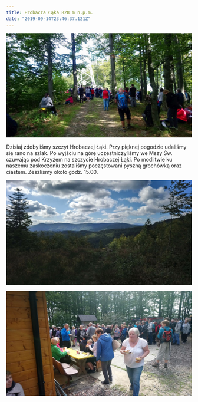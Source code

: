 ```yaml
---
title: Hrobacza Łąka 828 m n.p.m.
date: "2019-09-14T23:46:37.121Z"
---
```


![1](./DSC_0177.jpg)
<p class='justify'>
Dzisiaj zdobyliśmy szczyt Hrobaczej Łąki. Przy pięknej pogodzie udaliśmy się rano na szlak. Po wyjściu na górę uczestniczyliśmy we Mszy Św. czuwając pod Krzyżem na szczycie Hrobaczej Łąki. Po modlitwie ku naszemu zaskoczeniu zostaliśmy poczęstowani pyszną grochówką oraz ciastem. Zeszliśmy około godz. 15.00.
</p>

![2](./DSC_0176.jpg)

![3](./DSC_0178.jpg)
